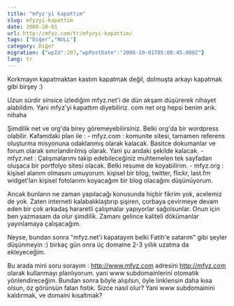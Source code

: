 ```yaml
---
title: "mfyz'yi kapattım"
slug: mfyzyi-kapattim
date: 2008-10-01
url: http://mfyz.com/tr/mfyzyi-kapattim/
tags: ["Diğer","NULL"]
category: Diğer
migration: {"wpId":207,"wpPostDate":"2008-10-01T05:08:45.000Z"}
lang: tr
---
```


Korkmayın kapatmaktan kastım kapatmak değil, dolmuşta arkayı kapatmak gibi birşey :)

Uzun sürdir sinsice izlediğim mfyz.net'i de dün akşam düşürerek nihayet alabildim. Yani mfyz'yi kapattım diyebiliriz. com net org hepsi benim arık. nihaha

Şimdilik net ve org'da birey göremeyebilirsiniz. Belki org'da bir wordpress olabilir. Kafamdaki plan ile : - mfyz.com : komunite sitesi, tamamen referens oluşturma misyonuna odaklanmış olarak kalacak. Basitce dokumanlar ve forum olarak sınırlandırılmış olarak. Yani şu andaki şekilde kalacak. - mfyz.net : Çalışmalarımı takip edebileceğiniz muhtemelen tek sayfadan oluşaca bir portfolyo sitesi olacak. Belki resume de koyabilirim. - mfyz.org : kişisel alanım olmasını umuyorum. kişisel bir blog, twitter, flickr, last.fm widget'ları kişisel fotolarımı koyacağım bir blog olacağını düşünüyorum.

Ancak bunların ne zaman yapılacağı konusunda hiçbir fikrim yok, acelemiz de yok. Zaten interneti kalabalıklaştırıp şişiren, çorbaya çevirmeye devam eden bir çok arkadaş hararetli çalışmalar yapıyorlar sağolsunlar. Onun için ben yazmasam da olur şimdilik. Zamanı gelince kaliteli dökümanlar yayınlamaya çalışacağım.

Neyse, bundan sonra "mfyz.net'i kapatayım belki Fatih'e satarım" gibi şeyler düşünmeyin :) birkaç gün onra üç domaine 2-3 yıllık uzatma da ekleyeceğim.

Bu arada mini soru sorayım : http://www.mfyz.com adresini http://mfyz.com olarak kullanmayı planlıyorum. yani www subdomainlerini otomatik yönlendireceğim. Bundan sonra böyle alışılsın, öyle linklensin daha kısa olsun, öz görünsün falan fıstık. Sizce nasıl olur? Yani www subdomainini kaldırmak, ve domaini kısaltmak?